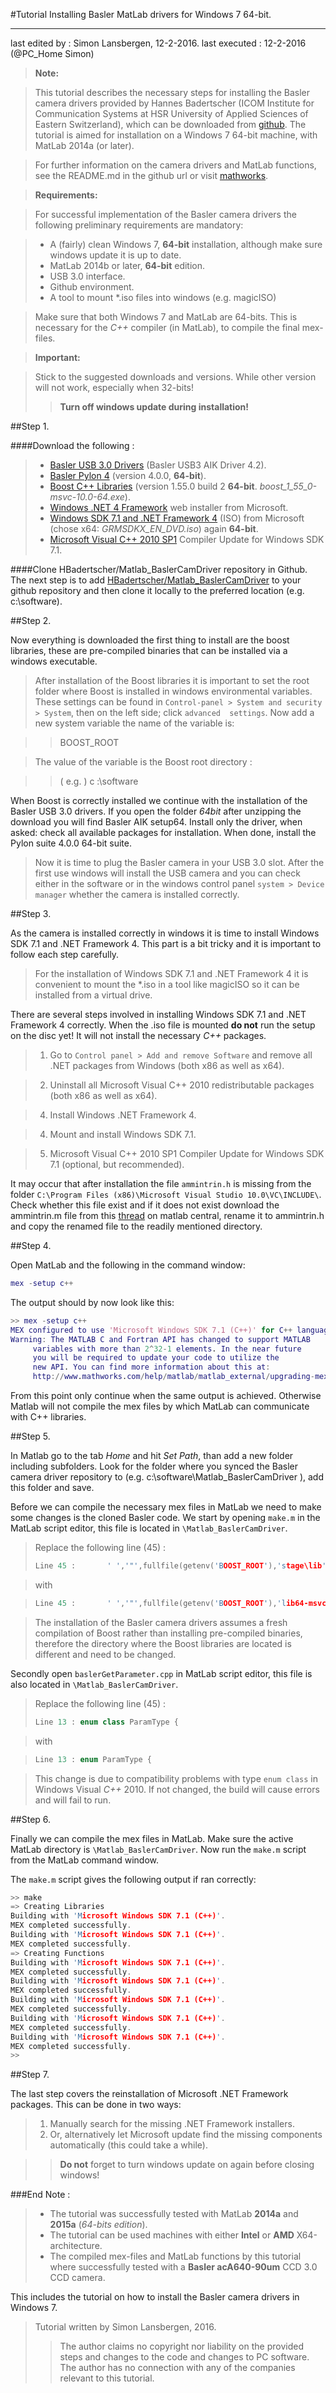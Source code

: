 #Tutorial Installing Basler MatLab drivers for Windows 7 64-bit.

-------------------
last edited by : Simon Lansbergen, 12-2-2016.
last executed : 12-2-2016 (@PC_Home Simon)

> **Note:**

> This tutorial describes the necessary steps for installing the Basler camera drivers provided by Hannes Badertscher (ICOM Institute for Communication Systems at HSR University of Applied Sciences of Eastern Switzerland), which can be downloaded from [github]. 
>The tutorial is aimed for installation on a Windows 7 64-bit machine, with MatLab 2014a (or later).

>For further information on the camera drivers and MatLab functions, see the README.md in the github url or visit [mathworks].

> **Requirements:**

> For successful implementation of the Basler camera drivers the following preliminary requirements are mandatory:

>- A (fairly) clean Windows 7, **64-bit** installation, although make sure windows update it is up to date.
>- MatLab 2014b or later, **64-bit** edition.
>- USB 3.0 interface.
>- Github environment.
>- A tool to mount *.iso files into windows (e.g. magicISO)

> Make sure that both Windows 7 and MatLab are 64-bits. This is necessary for the *C++* compiler (in MatLab), to compile the final mex-files.

> **Important:**

> Stick to the suggested downloads and versions. While other version will not work, especially when 32-bits!
> >**Turn off windows update during installation!**



##Step 1.

####Download the following :

>- [Basler USB 3.0 Drivers] (Basler USB3 AIK Driver 4.2).
>- [Basler Pylon 4] (version 4.0.0, **64-bit**).
>- [Boost C++ Libraries] (version 1.55.0 build 2 **64-bit**. *boost_1_55_0-msvc-10.0-64.exe*).
>- [Windows .NET 4 Framework] web installer from Microsoft.
>- [Windows SDK 7.1 and .NET Framework 4] (ISO) from Microsoft (chose x64: *GRMSDKX_EN_DVD.iso*) again **64-bit**.
>- [Microsoft Visual C++ 2010 SP1] Compiler Update for Windows SDK 7.1.

####Clone HBadertscher/Matlab_BaslerCamDriver repository in Github.
The next step is to add [HBadertscher/Matlab_BaslerCamDriver] to your github repository and then clone it locally to the preferred location (e.g. c:\software). 

##Step 2.

Now everything is downloaded the first thing to install are the boost libraries, these are pre-compiled binaries that can be installed via a windows executable.

> After installation of the Boost libraries it is important to set the root folder where Boost is installed in windows environmental variables. These settings can be found in `Control-panel > System and security > System`, then on the left side; click `advanced  settings`. Now add a new system variable the name of the variable is:

>>BOOST_ROOT

> The value of the variable is the Boost root directory  :

>>( e.g. ) c :\software

When Boost is correctly installed we continue with the installation of the Basler USB 3.0 drivers. If you open the folder *64bit* after unzipping the download you will find Basler AIK setup64. Install only the driver, when asked: check all available packages for installation. When done, install the Pylon suite 4.0.0 64-bit suite.

> Now it is time to plug the Basler camera in your USB 3.0 slot. After the first use windows will install the USB camera and you can check either in the software or in the windows control panel `system > Device manager` whether the camera is installed correctly.


##Step 3.


As the camera is installed correctly in windows it is time to install Windows SDK 7.1 and .NET Framework 4. This part is a bit tricky and it is important to follow each step carefully.

> For the installation of Windows SDK 7.1 and .NET Framework 4 it is convenient to mount the *.iso in a tool like magicISO so it can be installed from a virtual drive.

There are several steps involved in installing Windows SDK 7.1 and .NET Framework 4 correctly. When the .iso file is mounted **do not** run the setup on the disc yet! It will not install the necessary *C++* packages. 

>1. Go to `Control panel > Add and remove Software` and remove all .NET packages from Windows (both x86 as well as x64).

>2. Uninstall all Microsoft Visual C++ 2010 redistributable packages (both x86 as well as x64). 

>4. Install Windows .NET Framework 4.

>4. Mount and install Windows SDK 7.1.

>5. Microsoft Visual C++ 2010 SP1 Compiler Update for Windows SDK 7.1 (optional, but recommended).

It may occur that after installation the file `ammintrin.h` is missing from the folder `C:\Program Files (x86)\Microsoft Visual Studio 10.0\VC\INCLUDE\`. Check whether this file exist and if it does not exist download the ammintrin.m file from this [thread] on matlab central, rename it to ammintrin.h and copy the renamed file to the readily mentioned directory.



##Step 4.

Open MatLab and the following in the command window:

```matlab
mex -setup c++
```

The output should by now look like this:

```matlab
>> mex -setup c++
MEX configured to use 'Microsoft Windows SDK 7.1 (C++)' for C++ language compilation.
Warning: The MATLAB C and Fortran API has changed to support MATLAB
	 variables with more than 2^32-1 elements. In the near future
	 you will be required to update your code to utilize the
	 new API. You can find more information about this at:
	 http://www.mathworks.com/help/matlab/matlab_external/upgrading-mex-files-to-use-64-bit-api.html.
```

From this point only continue when the same output is achieved. Otherwise Matlab will not compile the mex files by which MatLab can communicate with C++ libraries.


##Step 5.

In Matlab go to the tab *Home* and hit *Set Path*, than add a new folder including subfolders. Look for the folder where you synced the Basler camera driver repository to (e.g.  c:\software\Matlab_BaslerCamDriver ), add this folder and save.

Before we can compile the necessary mex files in MatLab we need to make some changes is the cloned Basler code. We start by opening `make.m` in the MatLab script editor, this file is located in `\Matlab_BaslerCamDriver`.

> Replace the following line (45) :
> ```C++
> Line 45 :       ' ','"',fullfile(getenv('BOOST_ROOT'),'stage\lib'),'"', ...
> ```

>with

> ```C++
> Line 45 :       ' ','"',fullfile(getenv('BOOST_ROOT'),'lib64-msvc-10.0'),'"', ...
> ```

> The installation of the Basler camera drivers assumes a fresh compilation of Boost rather than installing pre-compiled binaries, therefore the directory where the Boost libraries are located is different and need to be changed.

Secondly open `baslerGetParameter.cpp` in MatLab script editor, this file is also located in `\Matlab_BaslerCamDriver`.

> Replace the following line (45) :
> ```C++
> Line 13 : enum class ParamType {
> ```

>with

> ```C++
> Line 13 : enum ParamType {
> ```

> This change is due to compatibility problems with type `enum class` in Windows Visual *C++* 2010. If not changed, the build will cause errors and will fail to run.

##Step 6.

Finally we can compile the mex files in MatLab. Make sure the active MatLab directory is `\Matlab_BaslerCamDriver`. Now run the `make.m` script from the MatLab command window.

The `make.m` script gives the following output if ran correctly:

```C++
>> make
=> Creating Libraries
Building with 'Microsoft Windows SDK 7.1 (C++)'.
MEX completed successfully.
Building with 'Microsoft Windows SDK 7.1 (C++)'.
MEX completed successfully.
=> Creating Functions
Building with 'Microsoft Windows SDK 7.1 (C++)'.
MEX completed successfully.
Building with 'Microsoft Windows SDK 7.1 (C++)'.
MEX completed successfully.
Building with 'Microsoft Windows SDK 7.1 (C++)'.
MEX completed successfully.
Building with 'Microsoft Windows SDK 7.1 (C++)'.
MEX completed successfully.
Building with 'Microsoft Windows SDK 7.1 (C++)'.
MEX completed successfully.
>> 
```

##Step 7.

The last step covers the reinstallation of Microsoft .NET Framework packages. This can be done in two ways:

>1. Manually search for the missing .NET Framework installers. 
>2. Or, alternatively let Microsoft update find the missing components automatically 
>(this could take a while).

>> **Do not** forget to turn windows update on again before closing windows!



###End Note :

>- The tutorial was successfully tested with MatLab **2014a** and **2015a** (*64-bits edition*).
>- The tutorial can be used machines with either **Intel** or **AMD** X64-architecture.
>- The compiled mex-files and MatLab functions by this tutorial where successfully tested with a **Basler acA640-90um** CCD 3.0 CCD camera.

This includes the tutorial on how to install the Basler camera drivers in Windows 7.

>Tutorial written by Simon Lansbergen, 2016. 
>>The author claims no copyright nor liability on the provided steps and changes to the code and changes to PC software. The author has no connection with any of the companies relevant to this tutorial.




[//]: # (References.)

[github]: <http://github.com/HBadertscher/Matlab_BaslerCamDriver>
[mathworks]: <http://www.mathworks.com/matlabcentral/fileexchange/50681-basler-camera-driver>
[Basler USB 3.0 Drivers]: <http://www.baslerweb.com/en/support/downloads/software-downloads?type=0&series=0&model=0>
[Basler Pylon 4]: <http://www.baslerweb.com/en/support/downloads/software-downloads?type=18&series=0&model=0>
[HBadertscher/Matlab_BaslerCamDriver]:<http://github.com/HBadertscher/Matlab_BaslerCamDriver>
[Boost C++ Libraries]: <https://sourceforge.net/projects/boost/files/boost-binaries/1.55.0-build2/>
[Windows SDK 7.1 and .NET Framework 4]: <https://www.microsoft.com/en-us/download/details.aspx?id=8442>
[Windows .NET 4 Framework]: <https://www.microsoft.com/nl-nl/download/details.aspx?id=17718>
[Microsoft Visual C++ 2010 SP1]: <https://www.microsoft.com/en-us/download/details.aspx?id=4422>
[thread]: <http://www.mathworks.com/matlabcentral/answers/90383-fix-problem-when-mex-cpp-file>